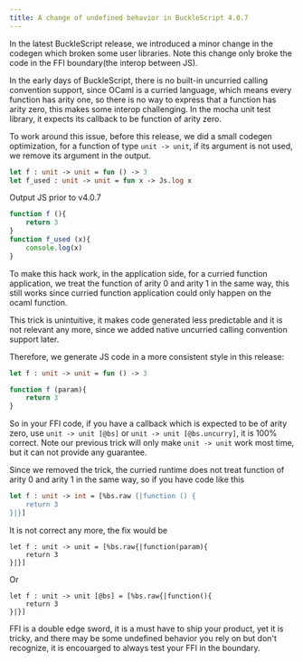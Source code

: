 ```yaml
---
title: A change of undefined behavior in BuckleScript 4.0.7
---
```


In the latest BuckleScript release, we introduced a minor change in the codegen which broken some user libraries. Note this change only broke the code in the FFI boundary(the interop between JS).

In the early days of BuckleScript, there is no built-in uncurried calling convention support, since OCaml is a curried language, which means every function has arity one, so there is no way to express that a function has arity zero, this makes some interop challenging. In the mocha unit test library, it expects its callback to be function of arity zero.

To work around this issue, before this release, we did a small codegen optimization, for a function of type `unit -> unit`, if its argument is not used, we remove its argument in the output.

```ocaml
let f : unit -> unit = fun () -> 3 
let f_used : unit -> unit = fun x -> Js.log x  
```
Output JS prior to v4.0.7
```js
function f (){
    return 3
}
function f_used (x){
    console.log(x)
}
```

To make this hack work, in the application side, 
for a curried function application, we treat the function 
of arity 0 and arity 1 in the same way, this still works since 
curried function application could only happen on the ocaml function.

This trick is unintuitive, it makes code generated less predictable and it is not relevant any more, since 
we added native uncurried calling convention support later.

Therefore, we generate JS code in a more consistent style in this release:

```ocaml
let f : unit -> unit = fun () -> 3 
```

```js
function f (param){
    return 3
}
```

So in your FFI code, if you have a callback which is expected to be of arity zero, use `unit -> unit [@bs]` or `unit -> unit [@bs.uncurry]`, it is 100% correct. Note our previous trick will only make `unit -> unit` work most time, but it can not provide any guarantee.

Since we removed the trick, the curried runtime does not treat function of arity 0 and arity 1 in the same way, so if you have code like this

```ocaml
let f : unit -> int = [%bs.raw {|function () {
    return 3
}|}]
```

It is not correct any more, the fix would be 

```
let f : unit -> unit = [%bs.raw{|function(param){
    return 3
}|}]
```

Or 

```
let f : unit -> unit [@bs] = [%bs.raw{|function(){
    return 3
}|}]
```

FFI is a double edge sword, it is a must have to ship your product, yet it is tricky, and there may be some undefined behavior you rely on but don't recognize, it is encouarged to always test your FFI in the boundary.




